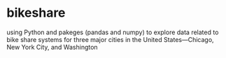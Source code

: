 # bikeshare
using Python and pakeges (pandas and numpy) to explore data related to bike share systems for three major cities in the United States—Chicago, New York City, and Washington
